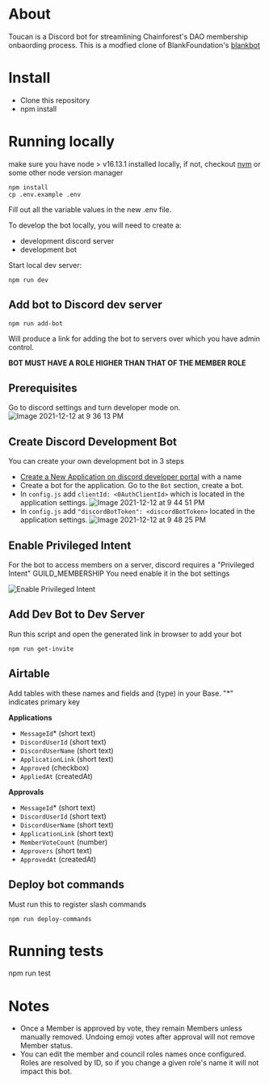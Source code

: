 # About

Toucan is a Discord bot for streamlining Chainforest's DAO membership onbaording process. This is a modfied clone of BlankFoundation's [blankbot](https://github.com/BlankFoundation/blankbot)

# Install

- Clone this repository
- npm install

# Running locally

make sure you have node > v16.13.1 installed locally, if not, checkout [nvm](https://github.com/nvm-sh/nvm) or some other node version manager

```
npm install
cp .env.example .env
```

Fill out all the variable values in the new .env file.

To develop the bot locally, you will need to create a:

- development discord server
- development bot

Start local dev server:

```
npm run dev
```

## Add bot to Discord dev server

`npm run add-bot`

Will produce a link for adding the bot to servers over which you have admin control.

**BOT MUST HAVE A ROLE HIGHER THAN THAT OF THE MEMBER ROLE**

## Prerequisites

Go to discord settings and turn developer mode on.
![Image 2021-12-12 at 9 36 13 PM](https://user-images.githubusercontent.com/2502947/145743785-75957609-0f12-43e0-b9b2-b7d2c838a9f2.jpg)

## Create Discord Development Bot

You can create your own development bot in 3 steps

- [Create a New Application on discord developer portal](https://discord.com/developers/applications) with a name
- Create a bot for the application. Go to the `Bot` section, create a bot.
- In `config.js` add `clientId: <0AuthClientId>` which is located in the application settings.
  ![Image 2021-12-12 at 9 44 51 PM](https://user-images.githubusercontent.com/2502947/145744475-a9d71ac9-f0f6-4667-94c9-304b585e4fdf.jpg)
- In `config.js` add `"discordBotToken": <discordBotToken>` located in the application settings.
  ![Image 2021-12-12 at 9 48 25 PM](https://user-images.githubusercontent.com/2502947/145744771-ac3e62cb-e4f3-4604-b6e4-322fad977716.jpg)

## Enable Privileged Intent

For the bot to access members on a server, discord requires a "Privileged Intent" GUILD_MEMBERSHIP
You need enable it in the bot settings

![Enable Privileged Intent](docs/img/EnablePrivilegedIntent.gif)

## Add Dev Bot to Dev Server

Run this script and open the generated link in browser to add your bot

```
npm run get-invite
```

## Airtable

Add tables with these names and fields and (type) in your Base. "\*" indicates primary key

**Applications**

- `MessageId`\* (short text)
- `DiscordUserId` (short text)
- `DiscordUserName` (short text)
- `ApplicationLink` (short text)
- `Approved` (checkbox)
- `AppliedAt` (createdAt)

**Approvals**

- `MessageId`\* (short text)
- `DiscordUserId` (short text)
- `DiscordUserName` (short text)
- `ApplicationLink` (short text)
- `MemberVoteCount` (number)
- `Approvers` (short text)
- `ApprovedAt` (createdAt)

## Deploy bot commands

Must run this to register slash commands

`npm run deploy-commands`

# Running tests

npm run test

# Notes

- Once a Member is approved by vote, they remain Members unless manually removed. Undoing emoji votes after approval will not remove Member status.
- You can edit the member and council roles names once configured. Roles are resolved by ID, so if you change a given role's name it will not impact this bot.

